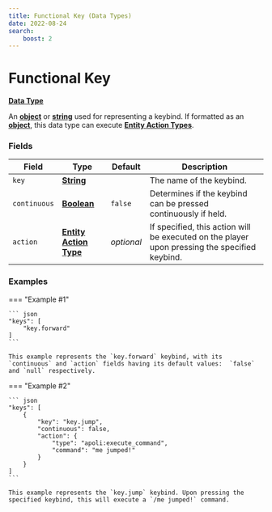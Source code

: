 ```yaml
---
title: Functional Key (Data Types)
date: 2022-08-24
search:
    boost: 2
---
```


#   Functional Key

**[Data Type]**

An **[object]** or **[string]** used for representing a keybind. If formatted as an **[object]**, this data type can execute **[Entity Action Types]**.


### Fields

Field | Type | Default | Description
------|------|---------|------------
`key` | **[String]** | | The name of the keybind.
`continuous` | **[Boolean]** | `false` | Determines if the keybind can be pressed continuously if held.
`action` | **[Entity Action Type]** | *optional* | If specified, this action will be executed on the player upon pressing the specified keybind.


### Examples

=== "Example #1"

    ``` json
    "keys": [
        "key.forward"
    ]
    ```

    This example represents the `key.forward` keybind, with its `continuous` and `action` fields having its default values:  `false` and `null` respectively.


=== "Example #2"

    ``` json
    "keys": [
        {
            "key": "key.jump",
            "continuous": false,
            "action": {
                "type": "apoli:execute_command",
                "command": "me jumped!"
            }
        }
    ]
    ```

    This example represents the `key.jump` keybind. Upon pressing the specified keybind, this will execute a `/me jumped!` command.



[Data Type]: ../data_types.md
[object]: https://origins.readthedocs.io/en/latest/types/data_types/object
[string]: https://origins.readthedocs.io/en/latest/types/data_types/string
[Entity Action Types]: ../entity_action_types.md
[String]: https://origins.readthedocs.io/en/latest/types/data_types/string
[Boolean]: https://origins.readthedocs.io/en/latest/types/data_types/boolean
[Entity Action Type]: ../entity_action_types.md
